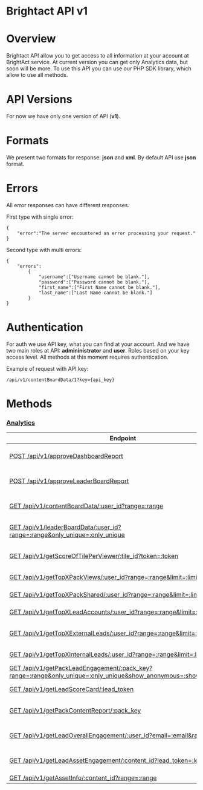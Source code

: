 Brightact API v1
=================

Overview
=================

Brightact API allow you to get access to all information at your account at BrightAct service. At current version you can get only Analytics data, but soon will be more. To use this API you can use our PHP SDK library, which allow to use all methods. 

API Versions
=================
For now we have only one version of API (**v1**). 

Formats
=================
We present two formats for response: **json** and **xml**. By default API use **json** format. 

Errors
================

All error responses can have different responses.

First type with single error:
```
{
    "error":"The server encountered an error processing your request."
}
```

Second type with multi errors:
```
{
    "errors":
        {
            "username":["Username cannot be blank."],
            "password":["Password cannot be blank."],
            "first_name":["First Name cannot be blank."],
            "last_name":["Last Name cannot be blank."]
        }
}
```

Authentication
================
For auth we use API key, what you can find at your account. And we have two main roles at API: **admininistrator** and **user**. Roles based on your key access level. All methods at this moment requires authentication.

Example of request with API key:
```
/api/v1/contentBoardData/1?key={api_key}
```

Methods
================

### [Analytics](/v1_resources/analytics.md)

| Endpoint | Description |
| ---- | --------------- |
| [POST /api/v1/approveDashboardReport](/v1_resources/analytics.md#post-apiv1approvedashboardreport) | Approve Dashboard report |
| [POST /api/v1/approveLeaderBoardReport](/v1_resources/analytics.md#post-apiv1approveleaderboardreport) | Approve LeaderBoard report |
| [GET /api/v1/contentBoardData/:user_id?range=:range](/v1_resources/analytics.md#get-apiv1contentboarddatauser_idrangerange) | Get ContentBoard data |
| [GET /api/v1/leaderBoardData/:user_id?range=:range&only_unique=:only_unique](/v1_resources/analytics.md#get-apiv1leaderboarddatauser_idrangerangeonly_uniqueonly_unique) |  Get LeaderBoard data |
| [GET /api/v1/getScoreOfTilePerViewer/:tile_id?token=:token](/v1_resources/analytics.md#get-apiv1getscoreoftileperviewertile_idtokentoken) |  Get score of time per lead session |
| [GET /api/v1/getTopXPackViews/:user_id?range=:range&limit=:limit](/v1_resources/analytics.md#get-apiv1gettopxpackviewsuser_idrangerangelimitlimit) | Get Top pack views |
| [GET /api/v1/getTopXPackShared/:user_id?range=:range&limit=:limit](/v1_resources/analytics.md#get-apiv1gettopxpackshareduser_idrangerangelimitlimit) | Get Top pack shared |
| [GET /api/v1/getTopXLeadAccounts/:user_id?range=:range&limit=:limit](/v1_resources/analytics.md#get-apiv1gettopxleadaccountsuser_idrangerangelimitlimit) | Get Top pack leads |
| [GET /api/v1/getTopXExternalLeads/:user_id?range=:range&limit=:limit](/v1_resources/analytics.md#get-apiv1gettopxexternalleadsuser_idrangerangelimitlimit) | Get Top external leads |
| [GET /api/v1/getTopXInternalLeads/:user_id?range=:range&limit=:limit](/v1_resources/analytics.md#get-apiv1gettopxinternalleadsuser_idrangerangelimitlimit) | Get Top internal leads |
| [GET /api/v1/getPackLeadEngagement/:pack_key?range=:range&only_unique=:only_unique&show_anonymous=:show_anonymous](/v1_resources/analytics.md#get-apiv1getpackleadengagementpack_keyrangerangeonly_uniqueonly_uniqueshow_anonymousshow_anonymous) | Get pack lead engagement |
| [GET /api/v1/getLeadScoreCard/:lead_token](/v1_resources/analytics.md#get-apiv1getleadscorecardlead_token) | Get Lead score card |
| [GET /api/v1/getPackContentReport/:pack_key](/v1_resources/analytics.md#get-apiv1getpackcontentreportpack_key) | Get pack content report data |
| [GET /api/v1/getLeadOverallEngagement/:user_id?email=:email&range=:range](/v1_resources/analytics.md#get-apiv1getleadoverallengagementuser_idemailemailrangerange) | Get lead overall engagement |
| [GET /api/v1/getLeadAssetEngagement/:content_id?lead_token=:lead_token](/v1_resources/analytics.md#get-apiv1getleadassetengagementcontent_idlead_tokenlead_token) | Get lead asset engagement |
| [GET /api/v1/getAssetInfo/:content_id?range=:range](/v1_resources/analytics.md#get-apiv1getassetinfocontent_idrangerange) | Get asset info |

